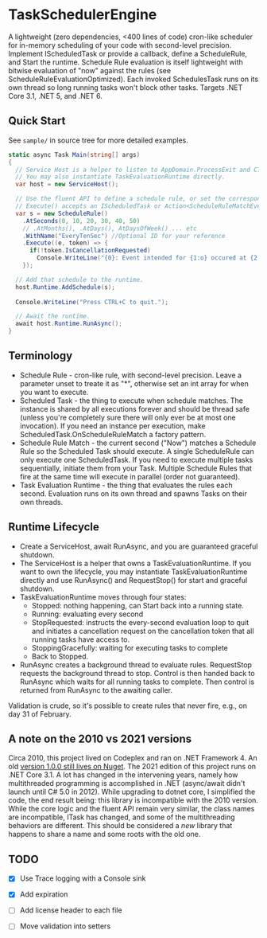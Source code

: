 # TaskSchedulerEngine

A lightweight (zero dependencies, <400 lines of code) cron-like scheduler for in-memory scheduling of your code with second-level precision. 
Implement IScheduledTask or provide a callback, define a ScheduleRule, and Start the runtime. 
Schedule Rule evaluation is itself lightweight with bitwise evaluation of "now" against the rules (see ScheduleRuleEvaluationOptimized). 
Each invoked SchedulesTask runs on its own thread so long running tasks won't block other tasks. 
Targets .NET Core 3.1, .NET 5, and .NET 6. 

## Quick Start

See `sample/` in source tree for more detailed examples.

```C#
static async Task Main(string[] args)
{
  // Service Host is a helper to listen to AppDomain.ProcessExit and CTRL+C.
  // You may also instantiate TaskEvaluationRuntime directly.
  var host = new ServiceHost();

  // Use the fluent API to define a schedule rule, or set the corresponding properties
  // Execute() accepts an IScheduledTask or Action<ScheduleRuleMatchEventArgs, CancellationToken>
  var s = new ScheduleRule()
    .AtSeconds(0, 10, 20, 30, 40, 50)
    // .AtMonths(), .AtDays(), AtDaysOfWeek() ... etc
    .WithName("EveryTenSec") //Optional ID for your reference 
    .Execute((e, token) => {
      if(!token.IsCancellationRequested)
        Console.WriteLine("{0}: Event intended for {1:o} occured at {2:o}", e.TaskId, e.TimeScheduledUtc, e.TimeSignaledUtc);
    });

  // Add that schedule to the runtime.
  host.Runtime.AddSchedule(s);
  
  Console.WriteLine("Press CTRL+C to quit.");

  // Await the runtime.
  await host.Runtime.RunAsync();
}
```

## Terminology

* Schedule Rule - cron-like rule, with second-level precision. Leave a parameter unset to treate it as "*", otherwise set an int array for when you want to execute. 
* Scheduled Task - the thing to execute when schedule matches. The instance is shared by all executions forever and should be thread safe (unless you're completely sure there will only ever be at most one invocation). If you need an instance per execution, make ScheduledTask.OnScheduleRuleMatch a factory pattern.
* Schedule Rule Match - the current second ("Now") matches a Schedule Rule so the Scheduled Task should execute. A single ScheduleRule can only execute one ScheduledTask. If you need to execute multiple tasks sequentially, initiate them from your Task. Multiple Schedule Rules that fire at the same time will execute in parallel (order not guaranteed).
* Task Evaluation Runtime - the thing that evaluates the rules each second. Evaluation runs on its own thread and spawns Tasks on their own threads.

## Runtime Lifecycle

* Create a ServiceHost, await RunAsync, and you are guaranteed graceful shutdown.
* The ServiceHost is a helper that owns a TaskEvaluationRuntime. If you want to own the lifecycle, you may instantiate TaskEvaluationRuntime directly and use RunAsync() and RequestStop() for start and graceful shutdown.
* TaskEvaluationRuntime moves through four states: 
  * Stopped: nothing happening, can Start back into a running state.
  * Running: evaluating every second
  * StopRequested: instructs the every-second evaluation loop to quit and initiates a cancellation request on the cancellation token that all running tasks have access to. 
  * StoppingGracefully: waiting for executing tasks to complete
  * Back to Stopped.
* RunAsync creates a background thread to evaluate rules. RequestStop requests the background thread to stop. Control is then handed back to RunAsync which waits for all running tasks to complete. Then control is returned from RunAsync to the awaiting caller. 

Validation is crude, so it's possible to create rules that never fire, e.g., on day 31 of February. 

## A note on the 2010 vs 2021 versions

Circa 2010, this project lived on Codeplex and ran on .NET Framework 4. An old [version 1.0.0 still lives on Nuget](https://www.nuget.org/packages/TaskSchedulerEngine/1.0.0). 
The 2021 edition of this project runs on .NET Core 3.1. A lot has changed in the intervening years, namely how multithreaded programming
is accomplished in .NET (async/await didn't launch until C# 5.0 in 2012). While upgrading to dotnet core, I simplified the code, the end result being:
this library is incompatible with the 2010 version. While the core logic and the fluent API remain very similar, the 
class names are incompatible, ITask has changed, and some of the multithreading behaviors are different. 
This should be considered a *new* library that happens to share a name and some roots with the old one. 


## TODO

- [x] Use Trace logging with a Console sink 
- [x] Add expiration 
- [ ] Add license header to each file
- [ ] Move validation into setters 



